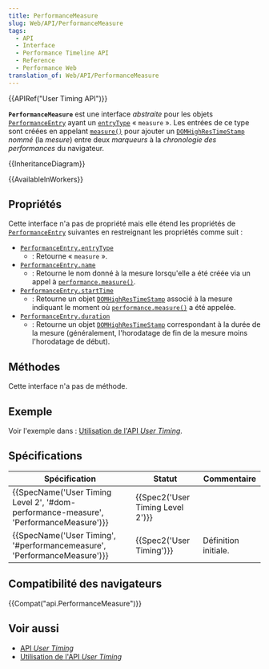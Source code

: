 ```yaml
---
title: PerformanceMeasure
slug: Web/API/PerformanceMeasure
tags:
  - API
  - Interface
  - Performance Timeline API
  - Reference
  - Performance Web
translation_of: Web/API/PerformanceMeasure
---
```

{{APIRef("User Timing API")}}

**`PerformanceMeasure`** est une interface _abstraite_ pour les objets [`PerformanceEntry`](/fr/docs/Web/API/PerformanceEntry) ayant un [`entryType`](/fr/docs/Web/API/PerformanceEntry/entryType) « `measure` ». Les entrées de ce type sont créées en appelant [`measure()`](/fr/docs/Web/API/Performance/measure) pour ajouter un [`DOMHighResTimeStamp`](/fr/docs/Web/API/DOMHighResTimeStamp) _nommé_ (la _mesure_) entre deux _marqueurs_ à la _chronologie des performances_ du navigateur.

{{InheritanceDiagram}}

{{AvailableInWorkers}}

## Propriétés

Cette interface n'a pas de propriété mais elle étend les propriétés de [`PerformanceEntry`](/fr/docs/Web/API/PerformanceEntry) suivantes en restreignant les propriétés comme suit :

- [`PerformanceEntry.entryType`](/fr/docs/Web/API/PerformanceEntry.entryType)
  - : Retourne « `measure` ».
- [`PerformanceEntry.name`](/fr/docs/Web/API/PerformanceEntry.name)
  - : Retourne le nom donné à la mesure lorsqu'elle a été créée via un appel à [`performance.measure()`](</fr/docs/Web/API/Performance/measure()>).
- [`PerformanceEntry.startTime`](/fr/docs/Web/API/PerformanceEntry.startTime)
  - : Retourne un objet [`DOMHighResTimeStamp`](/fr/docs/Web/API/DOMHighResTimeStamp) associé à la mesure indiquant le moment où [`performance.measure()`](</fr/docs/Web/API/Performance/measure()>) a été appelée.
- [`PerformanceEntry.duration`](/fr/docs/Web/API/PerformanceEntry.duration)
  - : Retourne un objet [`DOMHighResTimeStamp`](/fr/docs/Web/API/DOMHighResTimeStamp) correspondant à la durée de la mesure (généralement, l'horodatage de fin de la mesure moins l'horodatage de début).

## Méthodes

Cette interface n'a pas de méthode.

## Exemple

Voir l'exemple dans : [Utilisation de l'API _User Timing_](/fr/docs/Web/API/User_Timing_API/Using_the_User_Timing_API).

## Spécifications

| Spécification                                                                                                    | Statut                                       | Commentaire          |
| ---------------------------------------------------------------------------------------------------------------- | -------------------------------------------- | -------------------- |
| {{SpecName('User Timing Level 2', '#dom-performance-measure', 'PerformanceMeasure')}} | {{Spec2('User Timing Level 2')}} |                      |
| {{SpecName('User Timing', '#performancemeasure', 'PerformanceMeasure')}}                 | {{Spec2('User Timing')}}             | Définition initiale. |

## Compatibilité des navigateurs

{{Compat("api.PerformanceMeasure")}}

## Voir aussi

- [API _User Timing_](/fr/docs/Web/API/User_Timing_API)
- [Utilisation de l'API _User Timing_](/fr/docs/Web/API/User_Timing_API/Using_the_User_Timing_API)

